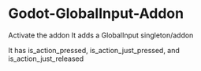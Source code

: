 # Godot-GlobalInput-Addon
Activate the addon
It adds a GlobalInput singleton/addon

It has is_action_pressed, is_action_just_pressed, and is_action_just_released
